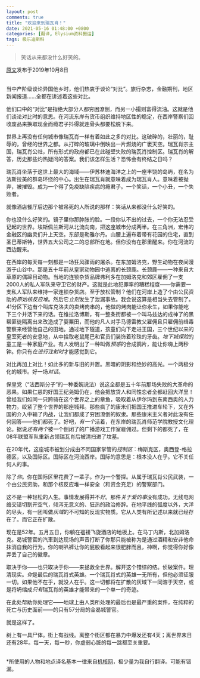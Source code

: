 ```yaml
---
layout: post
comments: true
title: "欢迎来到瑞瓦肖！"
date: 2021-05-16 01:48:00 +0800
categories: [翻译, Elysium资料搬运]
tags: 极乐迪斯科
---
```

> 笑话从来都没什么好笑的。

[原文][welcome-to-revachol-devblog]发布于2019年10月8日<br/><br/>

当中产阶级谈论异国他乡时，他们热衷于谈论“对比”。旅行杂志，金融期刊，地区新闻报道……全都在讲述着这些对比。

他们口中的“对比”是指绝大部分人都穷困潦倒，而另一小撮则富得流油。这就是他们谈论对比时的意思。在河流东岸有货币组织维持地区性的稳定，在西岸警察们回收废品来换取现金而瘾君子抖得就连骨头都要松脱下来。

世界上再没有任何城市像瑞瓦肖一样有着如此之多的对比。这破碎的，壮丽的，耻辱的，曾经的世界之都。从打碎的玻璃中倒映出一片燃烧的广袤天空。瑞瓦肖宗主国，瑞瓦肖公社，所有形式的政府都已在此碰壁失败的瑞瓦肖控制区。瑞瓦肖的解答，历史那些灼热疑问的答案。我们该怎样生活？恐怖会有终结之日吗？

瑞瓦肖坐落于这世上最大的海域——伊苏林迪海洋之上的一座丰饶的岛屿，在名为法斯拉美的群岛环绕的中心。出生在瑞瓦肖就意味着成为瑞瓦肖人。意味着被抛弃，被摧毁。成为一个得了免疫缺陷疾病的瘾君子。一个笑话，一个小丑，一个失败者。

就像酒店餐厅后边那个被吊死的人所说的那样：笑话从来都没什么好笑的。

你也没什么好笑的。镜子里你那肿胀的脸。一段你认不出的过去，一个你无法忍受记起的世界。埃斯佩兰斯河从北流向南，把这座城市分成两半。在三角洲，宏伟的金融区的幽灵们升上天空。东部是勒雅尔丹。山腰上遍布着带有花园的住宅，直到圣巴蒂斯特，世界五大公司之二的总部所在地。但你没有在那里醒来。你在河流的西边醒来。

在西岸的每天每一刻都是一场狂风骤雨的屠杀。在东加姆洛克，野生动物在夜间漫游于山谷中。那是五十年前从皇家动物园中逃离的长颈鹿。长颈鹿——一种来自大草原的偶蹄目动物。当地的连锁杂货品牌弗利多在加姆洛克和郊区雇佣了一支2000人的私人军队来守卫它的财产。这就是此地犯罪率的糟糕程度——你需要一支私人军队来维持一家连锁杂货店。至于放松管制？他们在河岸上造了个由公民资助的*原始核反应堆*。然后它*立刻*发生了泄漏事故。我会说这算是相当失去管制了。41分区下边有个叫库克洛夫的卖烤肉串的，他做的烤肉能让你永生，如果你能吃下三个并活下来的话。在维拉洛博斯，有一整条街都被一个叫马兹达的成神了的黑帮匪徒隔离出来改造成了婴粟田，而他的凡人对手马德雷教父雇佣且只雇佣前缉毒警察来经营他自己的田地。通过地下隧道，孩童们向下走进王国，三个世纪以来的皇室死者的安息地，从中拾取老鼠尾巴和官员们装饰着珍珠的牙齿。*地下城探险*的童工是一种家庭产业。有人发明出了一种叫做*预感*的合成鸦片，能让你嗨上两秒钟。你只有*在进行注射时*才能感觉到它。

对比再加上对比！如此多的新与旧的并置。黑暗的阴影和绝妙的高光。一个两极分化的城市。好一场*对话*。

保皇党（“法西斯分子”的一种委婉说法）说这全都是五十年前那场失败的大革命的恶果。如果仁慈的好国王纪尧姆仍在，他会把放贷人和同性恋者全都赶回大洋里！曾经我们如同一只跨骑在这个世界之上的章鱼，吸取着从伊尔玛到东南西奥的人力物力。绞紧了整个世界的那座城邦。那些疯了的康米们把国王推进车轮下，又在外国的介入中输了内战，让我们都成了穷困潦倒的奴隶。那些康米主义者对此没有任何回答——他们都死了。好吧，*有一个*活着，在东岸的瑞瓦肖师范学院教授文化理论。据说*还有两个*被一个倒闭了的广播游戏工作室雇佣过。但剩下的都死了，在08年联盟军队重新占领瑞瓦肖后被清扫进了坟墓。

在20年代，这座城市被划分成由不同国家掌管的*控制区*：梅斯克区，奥西登-格拉德区，以及国际区。国际区在河流西岸。国际的意思是：根本没人在乎。它不关任何人的事。

除了*你*。你在国际区里花费了一辈子。作为一个警探。从属于瑞瓦肖公民武装，一个由公民资助，和那个核反应堆一样安全（和资金充足）的警察部门。

这不是一种轻松的人生。事情发展得并不*好*。那件*关于爱的事*没有成功。无线电网络交错切割开空气，倾泻无意义的、狂热的政治修辞。在地平线的弧度以外，大洋的尽头，有一团叫做*灰域*的不可知的反现实物质。它从人类有所记述以来就已经存在了。而它正在扩散。

现在是52年。五月五日，你躺在褴褛飞旋酒店的地板上。在马丁内斯，北加姆洛克。曷城警官的汽車到达现场的声音打断了你那只能被称为是通过酒精和安非他命抹消自我的行为。你的喇叭裤让你的屁股看起来很肥胖而且，神啊，你觉得你好像弄丢了自己的徽章。

取决于你——也只取决于你——来拯救全世界。解开这个错综的结。侦破案件。理清现实。*你*是最后的瑞瓦肖式英雄。一个瑞瓦肖式的英雄一无所有，但他必须征服一切。如果他不在乎，就没人在乎。这一切都将在扩散的灰域下一同溶于天空，或是将坍缩成*只有*瑞瓦肖的英雄才能带来的一个单一的奇迹。

在此处帮助你处理它——地球上由人类所处理的最后也是最严重的案件，在纯粹的死亡与历史面前——的只有57分局的金曷城警官。

就是这样了。

树上有一具尸体。街上有战线。离整个街区都在暴力中爆发还有4天；离世界末日还有28年。每一天，每一秒，你虚弱心脏的每一跳都至关重要。<br/><br/>

*所使用的人物和地点译名基本一律来自[机核网][gcores]，极少量为我自行翻译。可能有错漏。


[welcome-to-revachol-devblog]: https://discoelysium.com/devblog/2019/10/08/welcome-to-revachol
[gcores]: https://www.gcores.com/articles/126786
 
